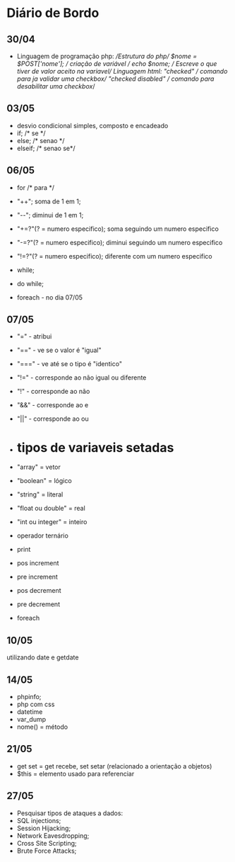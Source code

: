 # Diário de Bordo
## 30/04
* Linguagem de programação php:
*<?php ?> /*Estrutura do php*/
*$nome = $POST['nome']; /* criação de variável */ 
*echo $nome; /* Escreve o que tiver de valor aceito na variavel*/
*Linguagem html:
*"checked" /* comando para ja validar uma checkbox*/
*"checked disabled" /* comando para desabilitar uma checkbox*/

## 03/05
* desvio condicional simples, composto e encadeado
* if; /* se */
* else; /* senao */
* elseif; /* senao se*/

## 06/05 
* for /* para */
* "++"; soma de 1 em 1;
* "--"; diminui de 1 em 1;
* "+=?"(? = numero especifico); soma seguindo um numero especifico
* "-=?"(? = numero especifico); diminui seguindo um numero especifico
* "!=?"(? = numero especifico); diferente com um numero especifico

* while;
* do while;
* foreach - no dia 07/05

## 07/05
* "=" - atribui
* "==" - ve se o valor é "igual"
* "===" - ve até se o tipo é "identico"
* "!=" - corresponde ao não igual ou diferente
* "!" - corresponde ao não
* "&&" - corresponde ao e
* "||" - corresponde ao ou
* # tipos de variaveis setadas
* "array" = vetor
* "boolean" = lógico
* "string" = literal
* "float ou double" = real
* "int ou integer" = inteiro

* operador ternário
* print

* pos increment
* pre increment
* pos decrement
* pre decrement

* foreach

## 10/05

utilizando date e getdate

## 14/05
* phpinfo;
* php com css
* datetime
* var_dump
* nome() = método

## 21/05
* get set = get recebe, set setar (relacionado a orientação a objetos)
* $this = elemento usado para referenciar

## 27/05
* Pesquisar tipos de ataques a dados:
* SQL injections;
* Session Hijacking;
* Network Eavesdropping;
* Cross Site Scripting;
* Brute Force Attacks;
